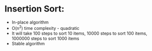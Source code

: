 # Insertion Sort:  
* In-place algorithm  
* O(n<sup>2</sup>) time complexity - quadratic  
* It will take 100 steps to sort 10 items, 10000 steps to sort 100 items, 1000000 steps to sort 1000 items  
* Stable algorithm 

